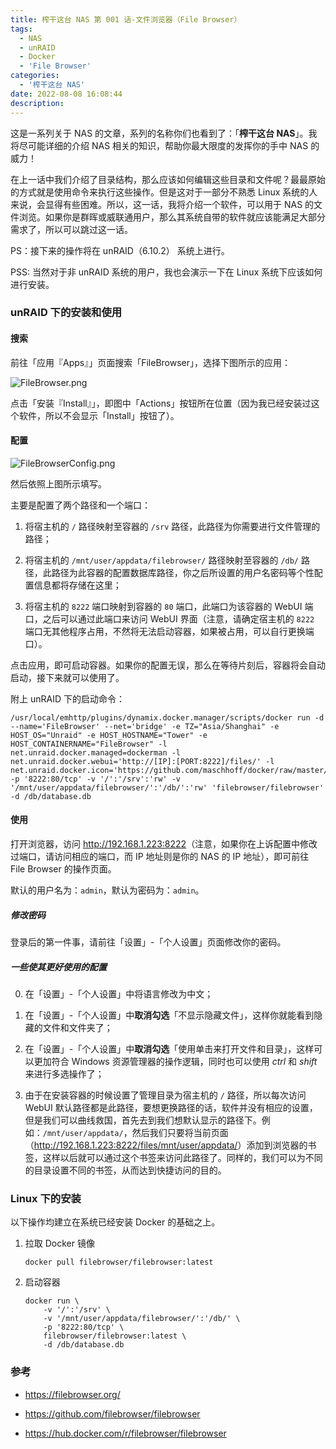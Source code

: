 ```yaml
---
title: 榨干这台 NAS 第 001 话-文件浏览器（File Browser）
tags:
  - NAS
  - unRAID
  - Docker
  - 'File Browser'
categories:
  - '榨干这台 NAS'
date: 2022-08-08 16:08:44
description:
---
```


这是一系列关于 NAS 的文章，系列的名称你们也看到了：「**榨干这台 NAS**」。我将尽可能详细的介绍 NAS 相关的知识，帮助你最大限度的发挥你的手中 NAS 的威力！

<!-- more -->

在上一话中我们介绍了目录结构，那么应该如何编辑这些目录和文件呢？最最原始的方式就是使用命令来执行这些操作。但是这对于一部分不熟悉 Linux 系统的人来说，会显得有些困难。所以，这一话，我将介绍一个软件，可以用于 NAS 的文件浏览。如果你是群晖或威联通用户，那么其系统自带的软件就应该能满足大部分需求了，所以可以跳过这一话。

PS：接下来的操作将在 unRAID（6.10.2） 系统上进行。

PSS: 当然对于非 unRAID 系统的用户，我也会演示一下在 Linux 系统下应该如何进行安装。

### unRAID 下的安装和使用

#### 搜索

前往「应用『Apps』」页面搜索「FileBrowser」，选择下图所示的应用：

![FileBrowser.png](https://cdn.jsdelivr.net/gh/AemonCao/AemonCao.github.io@source/source/_posts/榨干这台NAS第001话-文件浏览器（FileBrowser）/FileBrowser.png)

点击「安装『Install』」，即图中「Actions」按钮所在位置（因为我已经安装过这个软件，所以不会显示「Install」按钮了）。

#### 配置

![FileBrowserConfig.png](https://cdn.jsdelivr.net/gh/AemonCao/AemonCao.github.io@source/source/_posts/榨干这台NAS第001话-文件浏览器（FileBrowser）/FileBrowserConfig.png)

然后依照上图所示填写。

主要是配置了两个路径和一个端口：

1. 将宿主机的 `/` 路径映射至容器的 `/srv` 路径，此路径为你需要进行文件管理的路径；

2. 将宿主机的 `/mnt/user/appdata/filebrowser/` 路径映射至容器的 `/db/` 路径，此路径为此容器的配置数据库路径，你之后所设置的用户名密码等个性配置信息都将存储在这里；

3. 将宿主机的 `8222` 端口映射到容器的 `80` 端口，此端口为该容器的 WebUI 端口，之后可以通过此端口来访问 WebUI 界面（注意，请确定宿主机的 `8222` 端口无其他程序占用，不然将无法启动容器，如果被占用，可以自行更换端口）。

点击应用，即可启动容器。如果你的配置无误，那么在等待片刻后，容器将会自动启动，接下来就可以使用了。

附上 unRAID 下的启动命令：

```shell
/usr/local/emhttp/plugins/dynamix.docker.manager/scripts/docker run -d --name='FileBrowser' --net='bridge' -e TZ="Asia/Shanghai" -e HOST_OS="Unraid" -e HOST_HOSTNAME="Tower" -e HOST_CONTAINERNAME="FileBrowser" -l net.unraid.docker.managed=dockerman -l net.unraid.docker.webui='http://[IP]:[PORT:8222]/files/' -l net.unraid.docker.icon='https://github.com/maschhoff/docker/raw/master/filebrowser/35781395.png' -p '8222:80/tcp' -v '/':'/srv':'rw' -v '/mnt/user/appdata/filebrowser/':'/db/':'rw' 'filebrowser/filebrowser' -d /db/database.db
```

#### 使用

打开浏览器，访问 <http://192.168.1.223:8222>（注意，如果你在上诉配置中修改过端口，请访问相应的端口，而 IP 地址则是你的 NAS 的 IP 地址），即可前往 File Browser 的操作页面。

默认的用户名为：`admin`，默认为密码为：`admin`。

##### 修改密码

登录后的第一件事，请前往「设置」-「个人设置」页面修改你的密码。

##### 一些使其更好使用的配置

0. 在「设置」-「个人设置」中将语言修改为中文；

1. 在「设置」-「个人设置」中**取消勾选**「不显示隐藏文件」，这样你就能看到隐藏的文件和文件夹了；

2. 在「设置」-「个人设置」中**取消勾选**「使用单击来打开文件和目录」，这样可以更加符合 Windows 资源管理器的操作逻辑，同时也可以使用 *ctrl* 和 *shift* 来进行多选操作了；

3. 由于在安装容器的时候设置了管理目录为宿主机的 `/` 路径，所以每次访问 WebUI 默认路径都是此路径，要想更换路径的话，软件并没有相应的设置，但是我们可以曲线救国，首先去到我们想默认显示的路径下。例如：`/mnt/user/appdata/`，然后我们只要将当前页面（<http://192.168.1.223:8222/files/mnt/user/appdata/>）添加到浏览器的书签，这样以后就可以通过这个书签来访问此路径了。同样的，我们可以为不同的目录设置不同的书签，从而达到快捷访问的目的。

### Linux 下的安装

以下操作均建立在系统已经安装 Docker 的基础之上。

1. 拉取 Docker 镜像

    ```shell
    docker pull filebrowser/filebrowser:latest
    ```

2. 启动容器

    ```shell
    docker run \
        -v '/':'/srv' \
        -v '/mnt/user/appdata/filebrowser/':'/db/' \
        -p '8222:80/tcp' \
        filebrowser/filebrowser:latest \
        -d /db/database.db
    ```

### 参考

* <https://filebrowser.org/>

* <https://github.com/filebrowser/filebrowser>

* <https://hub.docker.com/r/filebrowser/filebrowser>
